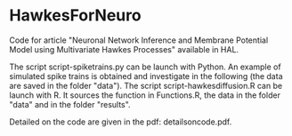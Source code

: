 # HawkesForNeuro
Code for article "Neuronal Network Inference and Membrane Potential Model using Multivariate Hawkes Processes" available in HAL.

The script script-spiketrains.py can be launch with Python. An example of simulated spike trains is obtained and investigate in the following (the data are saved in the folder "data").
The script script-hawkesdiffusion.R can be launch with R. It sources the function in Functions.R, the data in the folder "data" and in the folder "results". 

Detailed on the code are given in the pdf: detailsoncode.pdf.
